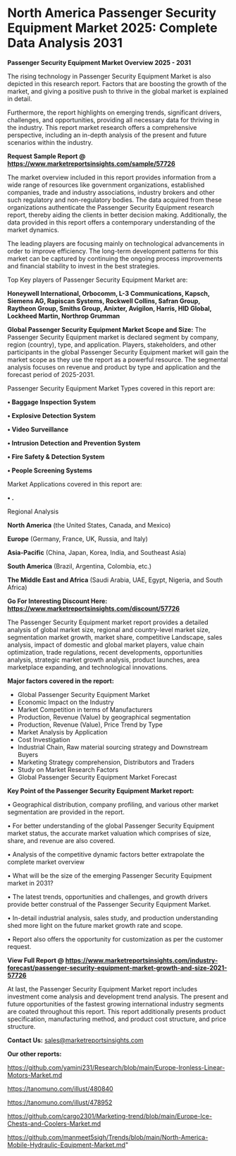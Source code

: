# North America Passenger Security Equipment Market 2025: Complete Data Analysis 2031

<Strong> Passenger Security Equipment Market Overview 2025 - 2031</strong>

The rising technology in Passenger Security Equipment Market is also depicted in this research report. Factors that are boosting the growth of the market, and giving a positive push to thrive in the global market is explained in detail.

Furthermore, the report highlights on emerging trends, significant drivers, challenges, and opportunities, providing all necessary data for thriving in the industry. This report market research offers a comprehensive perspective, including an in-depth analysis of the present and future scenarios within the industry.

<strong>Request Sample Report @ <a href=https://www.marketreportsinsights.com/sample/57726>https://www.marketreportsinsights.com/sample/57726</a></strong>

The market overview included in this report provides information from a wide range of resources like government organizations, established companies, trade and industry associations, industry brokers and other such regulatory and non-regulatory bodies. The data acquired from these organizations authenticate the Passenger Security Equipment research report, thereby aiding the clients in better decision making. Additionally, the data provided in this report offers a contemporary understanding of the market dynamics.

The leading players are focusing mainly on technological advancements in order to improve efficiency. The long-term development patterns for this market can be captured by continuing the ongoing process improvements and financial stability to invest in the best strategies.

Top Key players of Passenger Security Equipment Market are:

<strong>Honeywell International, Orbocomm, L-3 Communications, Kapsch, Siemens AG, Rapiscan Systems, Rockwell Collins, Safran Group, Raytheon Group, Smiths Group, Anixter, Avigilon, Harris, HID Global, Lockheed Martin, Northrop Grumman</strong>

<strong><b>Global Passenger Security Equipment Market Scope and Size:</b></strong>
The Passenger Security Equipment market is declared segment by company, region (country), type, and application. Players, stakeholders, and other participants in the global Passenger Security Equipment market will gain the market scope as they use the report as a powerful resource. The segmental analysis focuses on revenue and product by type and application and the forecast period of 2025-2031.

Passenger Security Equipment Market Types covered in this report are:

<strong>• Baggage Inspection System

• Explosive Detection System

• Video Surveillance

• Intrusion Detection and Prevention System

• Fire Safety & Detection System

• People Screening Systems</strong>

Market Applications covered in this report are:

<strong>• .</strong> 

Regional Analysis

<strong>North America</strong> (the United States, Canada, and Mexico)

<strong>Europe</strong> (Germany, France, UK, Russia, and Italy)

<strong>Asia-Pacific</strong> (China, Japan, Korea, India, and Southeast Asia)

<strong>South America</strong> (Brazil, Argentina, Colombia, etc.)

<strong>The Middle East and Africa</strong> (Saudi Arabia, UAE, Egypt, Nigeria, and South Africa)

<strong>Go For Interesting Discount Here: <a href=https://www.marketreportsinsights.com/discount/57726>https://www.marketreportsinsights.com/discount/57726</a></strong>

The Passenger Security Equipment market report provides a detailed analysis of global market size, regional and country-level market size, segmentation market growth, market share, competitive Landscape, sales analysis, impact of domestic and global market players, value chain optimization, trade regulations, recent developments, opportunities analysis, strategic market growth analysis, product launches, area marketplace expanding, and technological innovations.

<strong><b>Major factors covered in the report:</b></strong>
<ul>
  <li>Global Passenger Security Equipment Market </li>
  <li>Economic Impact on the Industry</li>
  <li>Market Competition in terms of Manufacturers</li>
  <li>Production, Revenue (Value) by geographical segmentation</li>
  <li>Production, Revenue (Value), Price Trend by Type</li>
  <li>Market Analysis by Application</li>
  <li>Cost Investigation</li>
  <li>Industrial Chain, Raw material sourcing strategy and Downstream Buyers</li>
  <li>Marketing Strategy comprehension, Distributors and Traders</li>
  <li>Study on Market Research Factors</li>
  <li>Global Passenger Security Equipment Market Forecast</li>
</ul>

<strong><b>Key Point of the Passenger Security Equipment Market report:</b></strong>

• Geographical distribution, company profiling, and various other market segmentation are provided in the report.

• For better understanding of the global Passenger Security Equipment market status, the accurate market valuation which comprises of size, share, and revenue are also covered.

• Analysis of the competitive dynamic factors better extrapolate the complete market overview

• What will be the size of the emerging Passenger Security Equipment market in 2031?

• The latest trends, opportunities and challenges, and growth drivers provide better construal of the Passenger Security Equipment Market.

• In-detail industrial analysis, sales study, and production understanding shed more light on the future market growth rate and scope.

• Report also offers the opportunity for customization as per the customer request.

<strong><b>View Full Report @ <a href=https://www.marketreportsinsights.com/industry-forecast/passenger-security-equipment-market-growth-and-size-2021-57726>https://www.marketreportsinsights.com/industry-forecast/passenger-security-equipment-market-growth-and-size-2021-57726</a></b></strong>


At last, the Passenger Security Equipment Market report includes investment come analysis and development trend analysis. The present and future opportunities of the fastest growing international industry segments are coated throughout this report. This report additionally presents product specification, manufacturing method, and product cost structure, and price structure.

<strong>Contact Us:</strong>
sales@marketreportsinsights.com

<strong>Our other reports:</strong>

<a href=https://github.com/yamini231/Research/blob/main/Europe-Ironless-Linear-Motors-Market.md>https://github.com/yamini231/Research/blob/main/Europe-Ironless-Linear-Motors-Market.md</a>

<a href=https://tanomuno.com/illust/480840>https://tanomuno.com/illust/480840</a>

<a href=https://tanomuno.com/illust/478952>https://tanomuno.com/illust/478952</a>

<a href=https://github.com/cargo2301/Marketing-trend/blob/main/Europe-Ice-Chests-and-Coolers-Market.md>https://github.com/cargo2301/Marketing-trend/blob/main/Europe-Ice-Chests-and-Coolers-Market.md</a>

<a href=https://github.com/manmeet5sigh/Trends/blob/main/North-America-Mobile-Hydraulic-Equipment-Market.md>https://github.com/manmeet5sigh/Trends/blob/main/North-America-Mobile-Hydraulic-Equipment-Market.md</a>"
